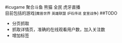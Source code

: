 #icugame
聚合斗鱼 熊猫 全民 虎牙直播  
目前包括的游戏(`魔兽世界` `英雄联盟` `炉石传说` `皇室战争`)
##TODO
* 分页抓取
* 抓取详情页，准确的在线观看用户数，加入关注数
* 增加标签